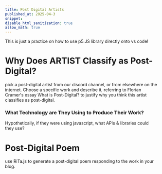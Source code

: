 ```yaml
---
title: Post Digital Artists
published_at: 2025-04-3
snippet:
disable_html_sanitization: true
allow_math: true
---
```


This is just a practice on how to use p5.JS library directly onto vs code!

<!-- <script src="./scripts/p5.js"></script>

<canvas id="p5_example"></canvas>

<script>
    const cnv = document.getElementById ("p5_example")
    const w = cnv.parentNode.scrollWidth
    const h = w * 9 / 16

    let circle = {
        x = 200,
        y: 200,
        size: 50,
        phase: 0,
    };

    let col1 = '#D6F2E3';
    let col2 = '#EECDED';

    function setup () {
        createCanvas (w, h, P2D, cnv)
    }

    function draw () {
        console.log (frameCount)
        background('blue')

        circle.size = 50 + sin(circle.phase) * 25;

        fill (100, 150, 255);
        noStroke();
        ellipse(circle.x, circle.y, circle.size, circle.size);

        circle.phase += 0.1;

    }

</script> -->

<canvas id="p5_example"></canvas>

<script>
    const cnv = document.getElementById("p5_example");
    const w = cnv.parentNode.scrollWidth;
    const h = w * 9 / 16;

    let circle = {
        x: 200,
        y: 200,
        size: 50,
        phase: 0,
    };

    function setup() {
        createCanvas(w, h);
        cnv.appendChild(canvas); // Attach the canvas created by p5.js to the specified div
    }

    function draw() {
        background('blue');

        circle.size = 50 + sin(circle.phase) * 25;

        fill(100, 150, 255);
        noStroke();
        ellipse(circle.x, circle.y, circle.size, circle.size);

        circle.phase += 0.1;
    }
</script>

# Why Does ARTIST Classify as Post-Digital?

pick a post-digital artist from our discord channel, or from elsewhere on the internet. Choose a specific work and describe it, referring to Florian Cramer's essay What is Post-Digital? to justify why you think this artist classifies as post-digital.

### What Technology are They Using to Produce Their Work?

Hypothetically, if they were using javascript, what APIs & libraries could they use?

# Post-Digital Poem

use RiTa.js to generate a post-digital poem responding to the work in your blog.

